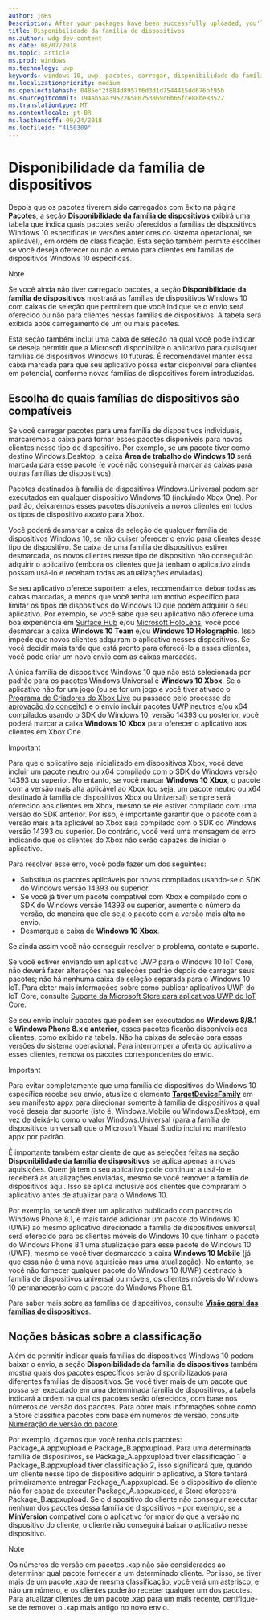 ```yaml
---
author: jnHs
Description: After your packages have been successfully uploaded, you'll see a table that indicates which packages will be offered to specific Windows 10 device families (and earlier OS versions, if applicable), in ranked order.
title: Disponibilidade da família de dispositivos
ms.author: wdg-dev-content
ms.date: 08/07/2018
ms.topic: article
ms.prod: windows
ms.technology: uwp
keywords: windows 10, uwp, pacotes, carregar, disponibilidade da família de dispositivos
ms.localizationpriority: medium
ms.openlocfilehash: 0485ef2f884d8957f6d3d1d7544415dd676bf95b
ms.sourcegitcommit: 194ab5aa395226580753869c6b66fce88be83522
ms.translationtype: MT
ms.contentlocale: pt-BR
ms.lasthandoff: 09/24/2018
ms.locfileid: "4150309"
---
```

# <a name="device-family-availability"></a>Disponibilidade da família de dispositivos

Depois que os pacotes tiverem sido carregados com êxito na página **Pacotes**, a seção **Disponibilidade da família de dispositivos** exibirá uma tabela que indica quais pacotes serão oferecidos a famílias de dispositivos Windows 10 específicas (e versões anteriores do sistema operacional, se aplicável), em ordem de classificação. Esta seção também permite escolher se você deseja oferecer ou não o envio para clientes em famílias de dispositivos Windows 10 específicas.

> [!NOTE]
> Se você ainda não tiver carregado pacotes, a seção **Disponibilidade da família de dispositivos** mostrará as famílias de dispositivos Windows 10 com caixas de seleção que permitem que você indique se o envio será oferecido ou não para clientes nessas famílias de dispositivos. A tabela será exibida após carregamento de um ou mais pacotes.

Esta seção também inclui uma caixa de seleção na qual você pode indicar se deseja permitir que a Microsoft disponibilize o aplicativo para quaisquer famílias de dispositivos Windows 10 futuras. É recomendável manter essa caixa marcada para que seu aplicativo possa estar disponível para clientes em potencial, conforme novas famílias de dispositivos forem introduzidas.


## <a name="choosing-which-device-families-to-support"></a>Escolha de quais famílias de dispositivos são compatíveis

Se você carregar pacotes para uma família de dispositivos individuais, marcaremos a caixa para tornar esses pacotes disponíveis para novos clientes nesse tipo de dispositivo. Por exemplo, se um pacote tiver como destino Windows.Desktop, a caixa **Área de trabalho do Windows 10** será marcada para esse pacote (e você não conseguirá marcar as caixas para outras famílias de dispositivos).

Pacotes destinados à família de dispositivos Windows.Universal podem ser executados em qualquer dispositivo Windows 10 (incluindo Xbox One). Por padrão, deixaremos esses pacotes disponíveis a novos clientes em todos os tipos de dispositivo *exceto* para Xbox.

Você poderá desmarcar a caixa de seleção de qualquer família de dispositivos Windows 10, se não quiser oferecer o envio para clientes desse tipo de dispositivo. Se caixa de uma família de dispositivos estiver desmarcada, os novos clientes nesse tipo de dispositivo não conseguirão adquirir o aplicativo (embora os clientes que já tenham o aplicativo ainda possam usá-lo e recebam todas as atualizações enviadas).

Se seu aplicativo oferece suportem a eles, recomendamos deixar todas as caixas marcadas, a menos que você tenha um motivo específico para limitar os tipos de dispositivos do Windows 10 que podem adquirir o seu aplicativo. Por exemplo, se você sabe que seu aplicativo não oferece uma boa experiência em [Surface Hub](https://developer.microsoft.com/windows/surfacehub) e/ou [Microsoft HoloLens](https://developer.microsoft.com/windows/mixed-reality), você pode desmarcar a caixa **Windows 10 Team** e/ou **Windows 10 Holographic**. Isso impede que novos clientes adquiram o aplicativo nesses dispositivos. Se você decidir mais tarde que está pronto para oferecê-lo a esses clientes, você pode criar um novo envio com as caixas marcadas.

<span id="xbox" />

A única família de dispositivos Windows 10 que não está selecionada por padrão para os pacotes Windows.Universal é **Windows 10 Xbox**. Se o aplicativo não for um jogo (ou se for um jogo e você tiver ativado o [Programa de Criadores do Xbox Live](../xbox-live/get-started-with-creators/get-started-with-xbox-live-creators.md) ou passado pelo processo de [aprovação do conceito](../gaming/concept-approval.md)) e o envio incluir pacotes UWP neutros e/ou x64 compilados usando o SDK do Windows 10, versão 14393 ou posterior, você poderá marcar a caixa **Windows 10 Xbox** para oferecer o aplicativo aos clientes em Xbox One.

> [!IMPORTANT]
> Para que o aplicativo seja inicializado em dispositivos Xbox, você deve incluir um pacote neutro ou x64 compilado com o SDK do Windows versão 14393 ou superior. No entanto, se você marcar **Windows 10 Xbox**, o pacote com a versão mais alta aplicável ao Xbox (ou seja, um pacote neutro ou x64 destinado à família de dispositivos Xbox ou Universal) sempre será oferecido aos clientes em Xbox, mesmo se ele estiver compilado com uma versão do SDK anterior. Por isso, é importante garantir que o pacote com a versão mais alta aplicável ao Xbox seja compilado com o SDK do Windows versão 14393 ou superior. Do contrário, você verá uma mensagem de erro indicando que os clientes do Xbox não serão capazes de iniciar o aplicativo. 
> 
> Para resolver esse erro, você pode fazer um dos seguintes:
> - Substitua os pacotes aplicáveis por novos compilados usando-se o SDK do Windows versão 14393 ou superior.
> - Se você já tiver um pacote compatível com Xbox e compilado com o SDK do Windows versão 14393 ou superior, aumente o número da versão, de maneira que ele seja o pacote com a versão mais alta no envio.
> - Desmarque a caixa de **Windows 10 Xbox**.
>   
> Se ainda assim você não conseguir resolver o problema, contate o suporte.

Se você estiver enviando um aplicativo UWP para o Windows 10 IoT Core, não deverá fazer alterações nas seleções padrão depois de carregar seus pacotes; não há nenhuma caixa de seleção separada para o Windows 10 IoT. Para obter mais informações sobre como publicar aplicativos UWP do IoT Core, consulte [Suporte da Microsoft Store para aplicativos UWP do IoT Core](https://docs.microsoft.com/windows/iot-core/commercialize-your-device/installingandservicing).

Se seu envio incluir pacotes que podem ser executados no **Windows 8/8.1** e **Windows Phone 8.x e anterior**, esses pacotes ficarão disponíveis aos clientes, como exibido na tabela. Não há caixas de seleção para essas versões do sistema operacional. Para interromper a oferta do aplicativo a esses clientes, remova os pacotes correspondentes do envio.

> [!IMPORTANT]
> Para evitar completamente que uma família de dispositivos do Windows 10 específica receba seu envio, atualize o elemento [**TargetDeviceFamily**](https://docs.microsoft.com/uwp/schemas/appxpackage/uapmanifestschema/element-targetdevicefamily) em seu manifesto appx para direcionar somente à família de dispositivos a qual você deseja dar suporte (isto é, Windows.Mobile ou Windows.Desktop), em vez de deixá-lo como o valor Windows.Universal (para a família de dispositivos universal) que o Microsoft Visual Studio inclui no manifesto appx por padrão.

É importante também estar ciente de que as seleções feitas na seção **Disponibilidade da família de dispositivos** se aplica apenas a novas aquisições. Quem já tem o seu aplicativo pode continuar a usá-lo e receberá as atualizações enviadas, mesmo se você remover a família de dispositivos aqui. Isso se aplica inclusive aos clientes que compraram o aplicativo antes de atualizar para o Windows 10.

Por exemplo, se você tiver um aplicativo publicado com pacotes do Windows Phone 8.1, e mais tarde adicionar um pacote do Windows 10 (UWP) ao mesmo aplicativo direcionado à família de dispositivos universal, será oferecido para os clientes móveis do Windows 10 que tinham o pacote do Windows Phone 8.1 uma atualização para esse pacote do Windows 10 (UWP), mesmo se você tiver desmarcado a caixa **Windows 10 Mobile** (já que essa não é uma nova aquisição mas uma atualização). No entanto, se você não fornecer qualquer pacote do Windows 10 (UWP) destinado à família de dispositivos universal ou móveis, os clientes móveis do Windows 10 permanecerão com o pacote do Windows Phone 8.1.

Para saber mais sobre as famílias de dispositivos, consulte [**Visão geral das famílias de dispositivos**](https://docs.microsoft.com/uwp/extension-sdks/device-families-overview).

## <a name="understanding-ranking"></a>Noções básicas sobre a classificação

Além de permitir indicar quais famílias de dispositivos Windows 10 podem baixar o envio, a seção **Disponibilidade da família de dispositivos** também mostra quais dos pacotes específicos serão disponibilizados para diferentes famílias de dispositivos. Se você tiver mais de um pacote que possa ser executado em uma determinada família de dispositivos, a tabela indicará a ordem na qual os pacotes serão oferecidos, com base nos números de versão dos pacotes. Para obter mais informações sobre como a Store classifica pacotes com base em números de versão, consulte [Numeração de versão do pacote](package-version-numbering.md). 

Por exemplo, digamos que você tenha dois pacotes: Package_A.appxupload e Package_B.appxupload. Para uma determinada família de dispositivos, se Package_A.appxupload tiver classificação 1 e Package_B.appxupload tiver classificação 2, isso significará que, quando um cliente nesse tipo de dispositivo adquirir o aplicativo, a Store tentará primeiramente entregar Package_A.appxupload. Se o dispositivo do cliente não for capaz de executar Package_A.appxupload, a Store oferecerá Package_B.appxupload. Se o dispositivo do cliente não conseguir executar nenhum dos pacotes dessa família de dispositivos – por exemplo, se a **MinVersion** compatível com o aplicativo for maior do que a versão no dispositivo do cliente, o cliente não conseguirá baixar o aplicativo nesse dispositivo.

> [!NOTE]
> Os números de versão em pacotes .xap não são considerados ao determinar qual pacote fornecer a um determinado cliente. Por isso, se tiver mais de um pacote .xap de mesma classificação, você verá um asterisco, e não um número, e os clientes poderão receber qualquer um dos pacotes. Para atualizar clientes de um pacote .xap para um mais recente, certifique-se de remover o .xap mais antigo no novo envio.

